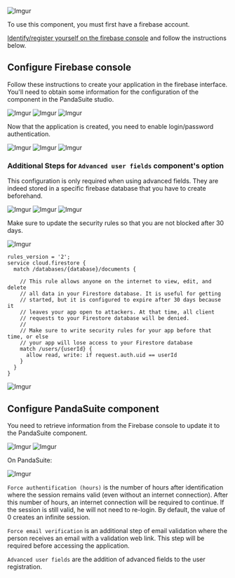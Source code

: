 ![Imgur](https://imgur.com/4fiqYRr.png)

To use this component, you must first have a firebase account.

[Identify/register yourself on the firebase console](https://console.firebase.google.com/) and follow the instructions below.

## Configure Firebase console

Follow these instructions to create your application in the firebase interface. You'll need to obtain some information for the configuration of the component in the PandaSuite studio.

![Imgur](https://i.imgur.com/S3NxN2e.png)
![Imgur](https://imgur.com/vmx7suc.png)
![Imgur](https://imgur.com/k926Clx.png)

Now that the application is created, you need to enable login/password authentication.

![Imgur](https://imgur.com/ihBpOnJ.png)
![Imgur](https://imgur.com/Ng1G2ip.png)
![Imgur](https://imgur.com/54YauhM.png)

### Additional Steps for ```Advanced user fields``` component's option

This configuration is only required when using advanced fields. They are indeed stored in a specific firebase database that you have to create beforehand.

![Imgur](https://imgur.com/isIqAzt.png)
![Imgur](https://imgur.com/2WZPTSM.png)
![Imgur](https://imgur.com/a5cA69p.png)

Make sure to update the security rules so that you are not blocked after 30 days.

![Imgur](https://imgur.com/xJBTmGp.png)
```
rules_version = '2';
service cloud.firestore {
  match /databases/{database}/documents {

    // This rule allows anyone on the internet to view, edit, and delete
    // all data in your Firestore database. It is useful for getting
    // started, but it is configured to expire after 30 days because it
    // leaves your app open to attackers. At that time, all client
    // requests to your Firestore database will be denied.
    //
    // Make sure to write security rules for your app before that time, or else
    // your app will lose access to your Firestore database
    match /users/{userId} {
      allow read, write: if request.auth.uid == userId
    }
  }
}
```
![Imgur](https://imgur.com/PjD4D5P.png)

## Configure PandaSuite component

You need to retrieve information from the Firebase console to update it to the PandaSuite component.

![Imgur](https://imgur.com/JIHnHli.png)
![Imgur](https://imgur.com/eAncOOW.png)

On PandaSuite:

![Imgur](https://imgur.com/SnrYPFP.png)

```Force authentification (hours)``` is the number of hours after identification where the session remains valid (even without an internet connection). After this number of hours, an internet connection will be required to continue. If the session is still valid, he will not need to re-login. By default, the value of 0 creates an infinite session. 

```Force email verification``` is an additional step of email validation where the person receives an email with a validation web link. This step will be required before accessing the application.

```Advanced user fields``` are the addition of advanced fields to the user registration.
